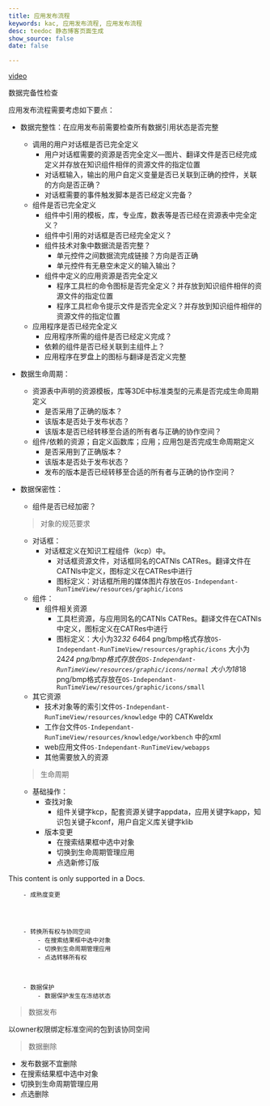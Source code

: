 ```yaml
---
title: 应用发布流程
keywords: kac, 应用发布流程, 应用发布流程
desc: teedoc 静态博客页面生成
show_source: false
date: false

---
```



<!-- <video id="video" controls="" preload="none" poster="封面">
      <source id="mp4" src="应用发布流程.m4v" type="video/m4v">
</videos>

<video src="https://****.com/***.mp4" controls="controls" preload="auto">your brower not support play video</video> -->

[video](./应用发布流程.m4v)


数据完备性检查


应用发布流程需要考虑如下要点：

- 数据完整性：在应用发布前需要检查所有数据引用状态是否完整
    - 调用的用户对话框是否已完全定义
        - 用户对话框需要的资源是否完全定义—图片、翻译文件是否已经完成定义并存放在知识组件相伴的资源文件的指定位置
        - 对话框输入，输出的用户自定义变量是否已关联到正确的控件，关联的方向是否正确？
        - 对话框需要的事件触发脚本是否已经定义完备？
    - 组件是否已完全定义
        - 组件中引用的模板，库，专业库，数表等是否已经在资源表中完全定义？
        - 组件中引用的对话框是否已经完全定义？
        - 组件技术对象中数据流是否完整？
            - 单元控件之间数据流完成链接？方向是否正确
            - 单元控件有无悬空未定义的输入输出？
        - 组件中定义的应用资源是否完全定义
            - 程序工具栏的命令图标是否完全定义？并存放到知识组件相伴的资源文件的指定位置
            - 程序工具栏命令提示文件是否完全定义？并存放到知识组件相伴的资源文件的指定位置
    - 应用程序是否已经完全定义
        - 应用程序所需的组件是否已经定义完成？
        - 依赖的组件是否已经关联到主组件上？
        - 应用程序在罗盘上的图标与翻译是否定义完整
- 数据生命周期：
    - 资源表中声明的资源模板，库等3DE中标准类型的元素是否完成生命周期定义
        - 是否采用了正确的版本？
        - 该版本是否处于发布状态？
        - 该版本是否已经转移至合适的所有者与正确的协作空间？
    - 组件/依赖的资源；自定义函数库；应用；应用包是否完成生命周期定义
        - 是否采用到了正确版本？
        - 该版本是否处于发布状态？
        - 发布的版本是否已经转移至合适的所有者与正确的协作空间？
- 数据保密性：
    - 组件是否已经加密？
    
    > 对象的规范要求
    > 
    - 对话框：
        - 对话框定义在知识工程组件（kcp）中。
            - 对话框资源文件，对话框同名的CATNls CATRes。翻译文件在CATNls中定义，图标定义在CATRes中进行
            - 图标定义：对话框所用的媒体图片存放在`OS-Independant-RunTimeView/resources/graphic/icons`
    - 组件：
        - 组件相关资源
            - 工具栏资源，与应用同名的CATNls CATRes。翻译文件在CATNls中定义，图标定义在CATRes中进行
            - 图标定义：大小为32*32 64*64 png/bmp格式存放`OS-Independant-RunTimeView/resources/graphic/icons`  大小为24*24 png/bmp格式存放在`OS-Independant-RunTimeView/resources/graphic/icons/normal`  大小为18*18 png/bmp格式存放在`OS-Independant-RunTimeView/resources/graphic/icons/small`
    - 其它资源
        - 技术对象等的索引文件`OS-Independant-RunTimeView/resources/knowledge`  中的  CATKweIdx
        - 工作台文件`OS-Independant-RunTimeView/resources/knowledge/workbench`  中的xml
        - web应用文件`OS-Independant-RunTimeView/webapps`
        - 其他需要放入的资源
    
    > 生命周期
    > 
    - 基础操作：
        - 查找对象
            - 组件关键字kcp，配套资源关键字appdata，应用关键字kapp，知识包关键子kconf，用户自定义库关键字klib
        - 版本变更
            - 在搜索结果框中选中对象
            - 切换到生命周期管理应用
            - 点选新修订版
          
This content is only supported in a Docs.

        - 成熟度变更
     



        - 转换所有权与协同空间
            - 在搜索结果框中选中对象
            - 切换到生命周期管理应用
            - 点选转移所有权
         


        - 数据保护
            - 数据保护发生在冻结状态

> 数据发布
> 

以owner权限绑定标准空间的包到该协同空间

> 数据删除
> 
- 发布数据不宜删除
- 在搜索结果框中选中对象
- 切换到生命周期管理应用
- 点选删除

